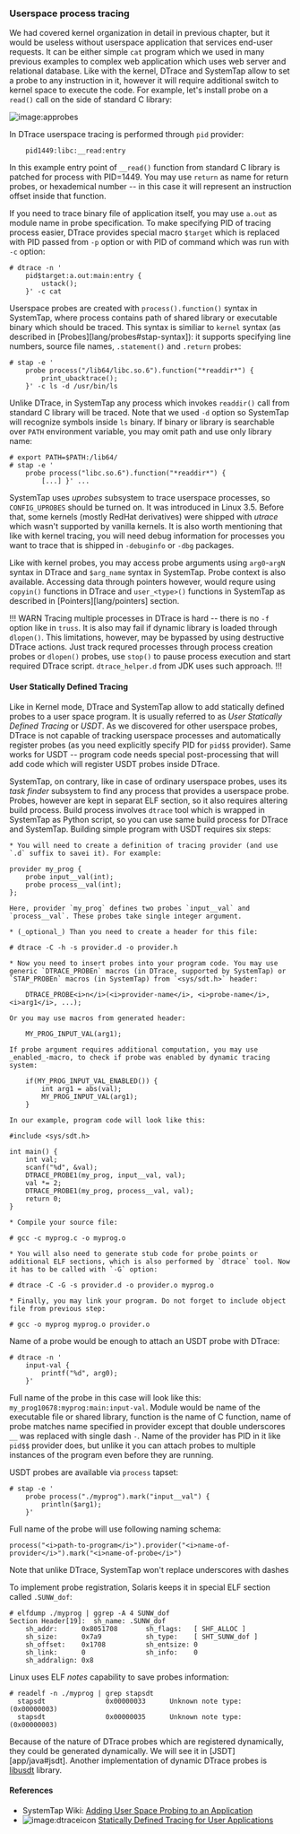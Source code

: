 ### Userspace process tracing

We had covered kernel organization in detail in previous chapter, but it would be useless without userspace application that services end-user requests. It can be either simple `cat` program which we used in many previous examples to complex web application which uses web server and relational database. Like with the kernel, DTrace and SystemTap allow to set a probe to any instruction in it, however it will require additional switch to kernel space to execute the code. For example, let's install probe on a `read()` call on the side of standard C library:

![image:approbes](appprobes.png)

In DTrace userspace tracing is performed through `pid` provider:
```
	pid1449:libc:__read:entry
```
In this example entry point of `__read()` function from standard C library is patched for process with PID=1449. You may use `return` as name for return probes, or hexademical number -- in this case it will represent an instruction offset inside that function. 

If you need to trace binary file of application itself, you may use `a.out` as module name in probe specification. To make specifying PID of tracing process easier, DTrace provides special macro `$target` which is replaced with PID passed from `-p` option or with PID of command which was run with `-c` option:
```
# dtrace -n '
	pid$target:a.out:main:entry { 
		ustack(); 
	}' -c cat
```

Userspace probes are created with `process().function()` syntax in SystemTap, where process contains path of shared library or executable binary which should be traced. This syntax is similiar to `kernel` syntax (as described in [Probes][lang/probes#stap-syntax]): it supports specifying line numbers, source file names, `.statement()` and `.return` probes:
```
# stap -e '
	probe process("/lib64/libc.so.6").function("*readdir*") {
		print_ubacktrace();
	}' -c ls -d /usr/bin/ls
```
Unlike DTrace, in SystemTap any process which invokes `readdir()` call from standard C library will be traced. Note that we used `-d` option so SystemTap will recognize symbols inside `ls` binary. If binary or library is searchable over `PATH` environment variable, you may omit path and use only library name:
```
# export PATH=$PATH:/lib64/
# stap -e '
	probe process("libc.so.6").function("*readdir*") {
		[...] }' ...
```

SystemTap uses _uprobes_ subsystem to trace userspace processes, so `CONFIG_UPROBES` should be turned on. It was introduced in Linux 3.5. Before that, some kernels (mostly RedHat derivatives) were shipped with _utrace_ which wasn't supported by vanilla kernels. It is also worth mentioning that like with kernel tracing, you will need debug information for processes you want to trace that is shipped in `-debuginfo` or `-dbg` packages.

Like with kernel probes, you may access probe arguments using `arg0`-`argN` syntax in DTrace and `$arg_name` syntax in SystemTap. Probe context is also available. Accessing data through pointers however, would requre using `copyin()` functions in DTrace and `user_<type>()` functions in SystemTap as described in [Pointers][lang/pointers] section. 

!!! WARN
Tracing multiple processes in DTrace is hard -- there is no `-f` option like in `truss`. It is also may fail if dynamic library is loaded through `dlopen()`. This limitations, however, may be bypassed by using destructive DTrace actions. Just track requred processes through process creation probes or `dlopen()` probes, use `stop()` to pause process execution and start required DTrace script. `dtrace_helper.d` from JDK uses such approach.
!!!

#### User Statically Defined Tracing

Like in Kernel mode, DTrace and SystemTap allow to add statically defined probes to a user space program. It is usually referred to as _User Statically Defined Tracing_ or _USDT_. As we discovered for other userspace probes, DTrace is not capable of tracking userspace processes and automatically register probes (as you need explicitly specify PID for `pid$$` provider). Same works for USDT -- program code needs special post-processing that will add code which will register USDT probes inside DTrace. 

SystemTap, on contrary, like in case of ordinary userspace probes, uses its _task finder_ subsystem to find any process that provides a userspace probe. Probes, however are kept in separat ELF section, so it also requires altering build process. Build process involves `dtrace` tool which is wrapped in SystemTap as Python script, so you can use same build process for DTrace and SystemTap. Building simple program with USDT requires six steps:

	* You will need to create a definition of tracing provider (and use `.d` suffix to savei it). For example:
```
provider my_prog {
	probe input__val(int);
	probe process__val(int);
};
```
	Here, provider `my_prog` defines two probes `input__val` and `process__val`. These probes take single integer argument.

	* (_optional_) Than you need to create a header for this file:
```
# dtrace -C -h -s provider.d -o provider.h
```

	* Now you need to insert probes into your program code. You may use generic `DTRACE_PROBEn` macros (in DTrace, supported by SystemTap) or `STAP_PROBEn` macros (in SystemTap) from `<sys/sdt.h>` header:
```
	DTRACE_PROBE<i>n</i>(<i>provider-name</i>, <i>probe-name</i>, <i>arg1</i>, ...);
```
	Or you may use macros from generated header:
```
	MY_PROG_INPUT_VAL(arg1);
```

	If probe argument requires additional computation, you may use _enabled_-macro, to check if probe was enabled by dynamic tracing system:
```
	if(MY_PROG_INPUT_VAL_ENABLED()) {
		int arg1 = abs(val);
		MY_PROG_INPUT_VAL(arg1);
	}
```

	In our example, program code will look like this:
```
#include <sys/sdt.h>

int main() {
	int val;
	scanf("%d", &val);
	DTRACE_PROBE1(my_prog, input__val, val);
	val *= 2;
	DTRACE_PROBE1(my_prog, process__val, val);
	return 0;
}
```
	
	* Compile your source file:
```
# gcc -c myprog.c -o myprog.o
```
	
	* You will also need to generate stub code for probe points or additional ELF sections, which is also performed by `dtrace` tool. Now it has to be called with `-G` option:
```
# dtrace -C -G -s provider.d -o provider.o myprog.o
```

	* Finally, you may link your program. Do not forget to include object file from previous step:
```
# gcc -o myprog myprog.o provider.o
```
	
Name of a probe would be enough to attach an USDT probe with DTrace:
```
# dtrace -n '
	input-val { 
		printf("%d", arg0); 
	}' 
```
Full name of the probe in this case will look like this: `my_prog10678:myprog:main:input-val`. Module would be name of the executable file or shared library, function is the name of C function, name of probe matches name specified in provider except that double underscores `__` was replaced with single dash `-`. Name of the provider has PID in it like `pid$$` provider does, but unlike it you can attach probes to multiple instances of the program even before they are running. 

USDT probes are available via `process` tapset:
```
# stap -e '
	probe process("./myprog").mark("input__val") { 
		println($arg1); 
	}'
```
Full name of the probe will use following naming schema:
```
process("<i>path-to-program</i>").provider("<i>name-of-provider</i>").mark("<i>name-of-probe</i>")
```
Note that unlike DTrace, SystemTap won't replace underscores with dashes

To implement probe registration, Solaris keeps it in special ELF section called `.SUNW_dof`:
```
# elfdump ./myprog | ggrep -A 4 SUNW_dof
Section Header[19]:  sh_name: .SUNW_dof
    sh_addr:      0x8051708       sh_flags:   [ SHF_ALLOC ]
    sh_size:      0x7a9           sh_type:    [ SHT_SUNW_dof ]
    sh_offset:    0x1708          sh_entsize: 0
    sh_link:      0               sh_info:    0
    sh_addralign: 0x8
```

Linux uses ELF _notes_ capability to save probes information:
```
# readelf -n ./myprog | grep stapsdt
  stapsdt               0x00000033      Unknown note type: (0x00000003)
  stapsdt               0x00000035      Unknown note type: (0x00000003)
```

Because of the nature of DTrace probes which are registered dynamically, they could be generated dynamically. We will see it in [JSDT][app/java#jsdt]. Another implementation of dynamic DTrace probes is [libusdt](https://github.com/chrisa/libusdt) library.

#### References

 * SystemTap Wiki: [Adding User Space Probing to an Application](https://sourceware.org/systemtap/wiki/AddingUserSpaceProbingToApps)
 * ![image:dtraceicon](icons/dtrace.png)  [Statically Defined Tracing for User Applications](http://docs.oracle.com/cd/E18752_01/html/817-6223/chp-usdt.html)